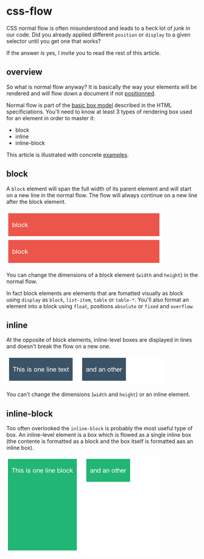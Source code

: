 css-flow
========

CSS normal flow is often misunderstood and leads to a heck lot of junk in our code. Did you already applied different `position` or `display` to a given selector until you get one that works?

If the answer is yes, I invite you to read the rest of this article. 

## overview

So what is normal flow anyway? It is basically the way your elements will be rendered and will flow down a document if not [positionned](http://github.com/owietrich/css-positions).

Normal flow is part of the [basic box model](http://www.w3.org/TR/css3-box/) described in the HTML specificiations. You'll need to know at least 3 types of rendering box used for an element in order to master it:

  - block
  - inline
  - inline-block


This article is illustrated with concrete [examples](https://github.com/owietrich/css-flow/blob/master/examples).

## block

A `block` element will span the full width of its parent element and will start on a new line in the normal flow. The flow will always continue on a new line after the block element.

![block](/assets/block.png)

You can change the dimensions of a block element (`width` and `height`) in the normal flow.

In fact block elements are elements that are fomatted visually as block using `display` as `block`, `list-item`, `table` or `table-*`. You'll also format an element into a block using `float`, positions `absolute` or `fixed` and `overflow`.

## inline

At the opposite of block elements, inline-level boxes are displayed in lines and doesn't break the flow on a new one.

![inline](/assets/inline.png)

You can't change the dimensions (`width` and `height`) or an inline element.


## inline-block

Too often overlooked the `inline-block` is probably the most useful type of box. An inline-level element is a box which is flowed as a single inline box (the contente is formatted as a block and the box itself is formatted aas an inline box).

![inline-block](/assets/inline-block.png)

